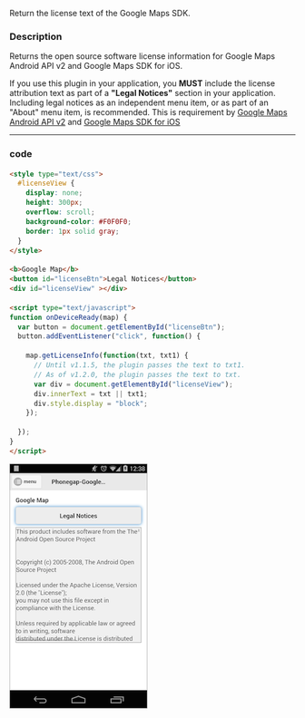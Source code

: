 Return the license text of the Google Maps SDK.

### Description
Returns the open source software license information for Google Maps Android API v2 and Google Maps SDK for iOS.

If you use this plugin in your application, you **MUST** include the license attribution text as part of a **"Legal Notices"** section in your application. Including legal notices as an independent menu item, or as part of an "About" menu item, is recommended.
This is requirement by [Google Maps Android API v2](https://developers.google.com/maps/documentation/android/intro#attribution_requirements) and [Google Maps SDK for iOS](https://developers.google.com/maps/documentation/ios/intro#attribution_requirements)

-----

### code
```html
<style type="text/css">
  #licenseView {
    display: none;
    height: 300px;
    overflow: scroll;
    background-color: #F0F0F0;
    border: 1px solid gray;
  }
</style>

<b>Google Map</b>
<button id="licenseBtn">Legal Notices</button>
<div id="licenseView" ></div>

<script type="text/javascript">
function onDeviceReady(map) {
  var button = document.getElementById("licenseBtn");
  button.addEventListener("click", function() {
  
    map.getLicenseInfo(function(txt, txt1) {
      // Until v1.1.5, the plugin passes the text to txt1.
      // As of v1.2.0, the plugin passes the text to txt.
      var div = document.getElementById("licenseView");
      div.innerText = txt || txt1;
      div.style.display = "block";
    });
  
  });
}
</script>
```
![](getLicenseInfo.png)
